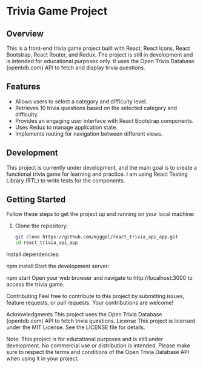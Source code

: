 # Trivia Game Project

## Overview

This is a front-end trivia game project built with React, React Icons, React Bootstrap, React Router, and Redux. The project is still in development and is intended for educational purposes only. It uses the Open Trivia Database (opentdb.com) API to fetch and display trivia questions.

## Features

- Allows users to select a category and difficulty level.
- Retrieves 10 trivia questions based on the selected category and difficulty.
- Provides an engaging user interface with React Bootstrap components.
- Uses Redux to manage application state.
- Implements routing for navigation between different views.

## Development

This project is currently under development, and the main goal is to create a functional trivia game for learning and practice. I am using React Testing Library (RTL) to write tests for the components.

## Getting Started

Follow these steps to get the project up and running on your local machine:

1. Clone the repository:

   ```sh
   git clone https://github.com/mjggel/react_trivia_api_app.git
   cd react_trivia_api_app
Install dependencies:


npm install
Start the development server:


npm start
Open your web browser and navigate to http://localhost:3000 to access the trivia game.

Contributing
Feel free to contribute to this project by submitting issues, feature requests, or pull requests. Your contributions are welcome!

Acknowledgments
This project uses the Open Trivia Database (opentdb.com) API to fetch trivia questions.
License
This project is licensed under the MIT License. See the LICENSE file for details.


Note: This project is for educational purposes and is still under development. No commercial use or distribution is intended. Please make sure to respect the terms and conditions of the Open Trivia Database API when using it in your project.

